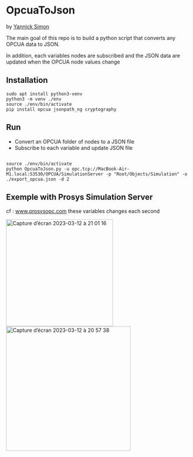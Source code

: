 # OpcuaToJson


by [Yannick Simon](https://yannicksimon.fr)

The main goal of this repo is to build a python script that converts any OPCUA data to JSON.

In addition, each variables nodes are subscribed and the JSON data are updated when the OPCUA node values change

## Installation 

```
sudo apt install python3-venv
python3 -m venv ./env
source ./env/bin/activate
pip install opcua jsonpath_ng cryptography

```

## Run

- Convert an OPCUA folder of nodes to a JSON file
- Subscribe to each variable and update JSON file


```

source ./env/bin/activate
python OpcuaToJson.py -u opc.tcp://MacBook-Air-M1.local:53530/OPCUA/SimulationServer -p "Root/Objects/Simulation" -o ./export_opcua.json -d 2

```

## Exemple with Prosys Simulation Server

cf : www.prosysopc.com
these variables changes each second

<img width="291" alt="Capture d’écran 2023-03-12 à 21 01 16" src="https://user-images.githubusercontent.com/1449867/224570165-ed06f555-7e4f-4a14-a90f-7aeefabf88e1.png">


<img width="339" alt="Capture d’écran 2023-03-12 à 20 57 38" src="https://user-images.githubusercontent.com/1449867/224569971-9fae87ad-6dd0-4993-83ba-8b8fda603f90.png">
